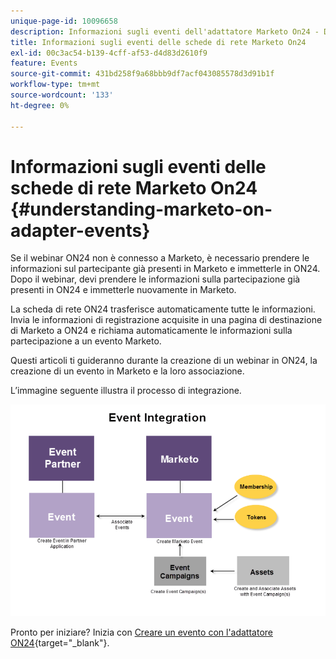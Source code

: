 ```yaml
---
unique-page-id: 10096658
description: Informazioni sugli eventi dell'adattatore Marketo On24 - Documentazione Marketo - Documentazione del prodotto
title: Informazioni sugli eventi delle schede di rete Marketo On24
exl-id: 00c3ac54-b139-4cff-af53-d4d83d2610f9
feature: Events
source-git-commit: 431bd258f9a68bbb9df7acf043085578d3d91b1f
workflow-type: tm+mt
source-wordcount: '133'
ht-degree: 0%

---
```


# Informazioni sugli eventi delle schede di rete Marketo On24 {#understanding-marketo-on-adapter-events}

Se il webinar ON24 non è connesso a Marketo, è necessario prendere le informazioni sul partecipante già presenti in Marketo e immetterle in ON24. Dopo il webinar, devi prendere le informazioni sulla partecipazione già presenti in ON24 e immetterle nuovamente in Marketo.

La scheda di rete ON24 trasferisce automaticamente tutte le informazioni. Invia le informazioni di registrazione acquisite in una pagina di destinazione di Marketo a ON24 e richiama automaticamente le informazioni sulla partecipazione a un evento Marketo.

Questi articoli ti guideranno durante la creazione di un webinar in ON24, la creazione di un evento in Marketo e la loro associazione.

L’immagine seguente illustra il processo di integrazione.

![](assets/image2015-12-16-11-3a26-3a29.png)

Pronto per iniziare? Inizia con [Creare un evento con l&#39;adattatore ON24](/help/marketo/product-docs/demand-generation/events/create-an-event/create-an-event-with-the-marketo-on24-adapter.md){target="_blank"}.
